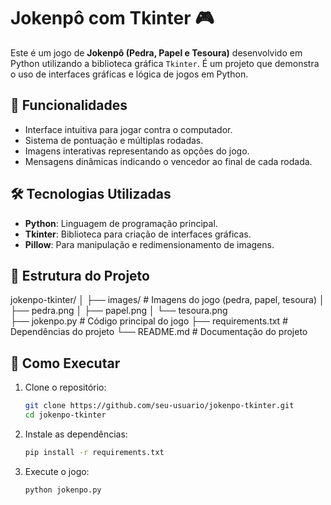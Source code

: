 # Jokenpô com Tkinter 🎮

Este é um jogo de **Jokenpô (Pedra, Papel e Tesoura)** desenvolvido em Python utilizando a biblioteca gráfica `Tkinter`. É um projeto que demonstra o uso de interfaces gráficas e lógica de jogos em Python.

## 🎯 Funcionalidades
- Interface intuitiva para jogar contra o computador.
- Sistema de pontuação e múltiplas rodadas.
- Imagens interativas representando as opções do jogo.
- Mensagens dinâmicas indicando o vencedor ao final de cada rodada.

## 🛠️ Tecnologias Utilizadas
- **Python**: Linguagem de programação principal.
- **Tkinter**: Biblioteca para criação de interfaces gráficas.
- **Pillow**: Para manipulação e redimensionamento de imagens.

## 📂 Estrutura do Projeto

jokenpo-tkinter/ │ 
├── images/ # Imagens do jogo (pedra, papel, tesoura) 
│  ├── pedra.png 
│  ├── papel.png 
│  └── tesoura.png   
├── jokenpo.py # Código principal do jogo 
├── requirements.txt # Dependências do projeto 
└── README.md # Documentação do projeto


## 🚀 Como Executar
1. Clone o repositório:
   ```bash
   git clone https://github.com/seu-usuario/jokenpo-tkinter.git
   cd jokenpo-tkinter

2. Instale as dependências:
   ```bash
   pip install -r requirements.txt
   
3. Execute o jogo:
   ```bash
   python jokenpo.py
